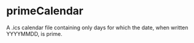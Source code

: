 # primeCalendar
A .ics calendar file containing only days for which the date, when written YYYYMMDD, is prime.
